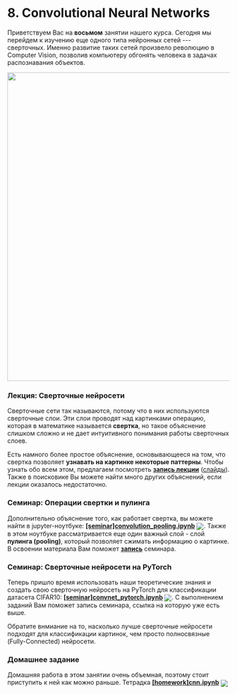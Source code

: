 
# 8. Convolutional Neural Networks

Приветствуем Вас на **восьмом** занятии нашего курса. Сегодня мы перейдем к изучению еще одного типа нейронных сетей --- сверточных. Именно развитие таких сетей произвело революцию в Computer Vision, позволив компьютеру обгонять человека в задачах распознавания объектов.

<p align=center>
  <img src="https://miro.medium.com/max/3288/1*uAeANQIOQPqWZnnuH-VEyw.jpeg" width=700>
</p>

### Лекция: Сверточные нейросети

Сверточные сети так называются, потому что в них используются сверточные слои. Эти слои проводят над картинками операцию, которая в математике называется **свертка**, но такое объяснение слишком сложно и не дает интуитивного понимания работы сверточных слоев. 

Есть намного более простое объяснение, основывающееся на том, что свертка позволяет **узнавать на картинке некоторые паттерны**. Чтобы узнать обо всем этом, предлагаем посмотреть [**запись лекции**](https://www.youtube.com/watch?v=Xul1DS08hSA) ([слайды](./conv_nets.pdf)). Также в поисковике Вы можете найти много других объяснений, если лекции оказалось недостаточно.

### Семинар: Операции свертки и пулинга

Дополнительно объяснение того, как работает свертка, вы можете найти в jupyter-ноутбуке: [**[seminar]convolution_pooling.ipynb**](./[seminar]convolution_pooling.ipynb) [<img src="https://colab.research.google.com/assets/colab-badge.svg" align="center">](https://colab.research.google.com/drive/16hH-O-mzYyyD0F4QfGQyGjLzEvfdSy9K). Также в этом ноутбуке рассматривается еще один важный слой - слой **пулинга (pooling)**, который позволяет сжимать информацию о картинке. В освоении материала Вам поможет [**запись**](https://www.youtube.com/watch?v=ZxTOUTD0QK8) семинара.

### Семинар: Сверточные нейросети на PyTorch

Теперь пришло время использовать наши теоретические знания и создать свою сверточную нейросеть на PyTorch для классификации датасета CIFAR10: [**[seminar]convnet_pytorch.ipynb**](./[seminar]convnet_pytorch.ipynb) [<img src="https://colab.research.google.com/assets/colab-badge.svg" align="center">](https://colab.research.google.com/drive/1OqQ4r0lo-Mm-6JBmNu9wsD_MfLbWwg7s). С выполнением заданий Вам поможет запись семинара, ссылка на которую уже есть выше. 

Обратите внмиание на то, насколько лучше сверточные нейросети подходят для классификации картинок, чем просто полносвязные (Fully-Connected) нейросети.

### Домашнее задание

Домашняя работа в этом занятии очень объемная, поэтому стоит приступить к ней как можно раньше. Тетрадка [**[homework]cnn.ipynb**](./[homework]cnn.ipynb) [<img src="https://colab.research.google.com/assets/colab-badge.svg" align="center">](https://colab.research.google.com/drive/1J2i64P4KQMC5mkE_bYwP2XuKj7-rISo-)
